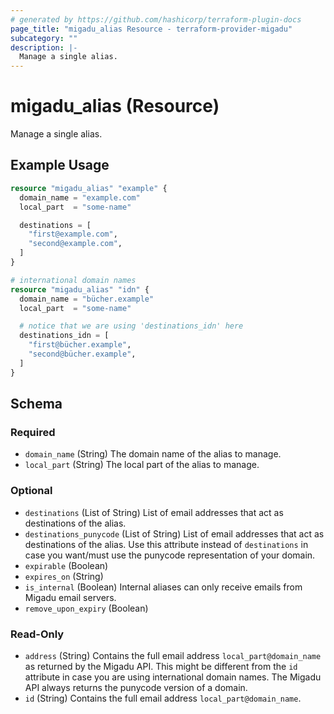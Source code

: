 ```yaml
---
# generated by https://github.com/hashicorp/terraform-plugin-docs
page_title: "migadu_alias Resource - terraform-provider-migadu"
subcategory: ""
description: |-
  Manage a single alias.
---
```


# migadu_alias (Resource)

Manage a single alias.

## Example Usage

```terraform
resource "migadu_alias" "example" {
  domain_name = "example.com"
  local_part  = "some-name"

  destinations = [
    "first@example.com",
    "second@example.com",
  ]
}

# international domain names
resource "migadu_alias" "idn" {
  domain_name = "bücher.example"
  local_part  = "some-name"

  # notice that we are using 'destinations_idn' here
  destinations_idn = [
    "first@bücher.example",
    "second@bücher.example",
  ]
}
```

<!-- schema generated by tfplugindocs -->
## Schema

### Required

- `domain_name` (String) The domain name of the alias to manage.
- `local_part` (String) The local part of the alias to manage.

### Optional

- `destinations` (List of String) List of email addresses that act as destinations of the alias.
- `destinations_punycode` (List of String) List of email addresses that act as destinations of the alias. Use this attribute instead of `destinations` in case you want/must use the punycode representation of your domain.
- `expirable` (Boolean)
- `expires_on` (String)
- `is_internal` (Boolean) Internal aliases can only receive emails from Migadu email servers.
- `remove_upon_expiry` (Boolean)

### Read-Only

- `address` (String) Contains the full email address `local_part@domain_name` as returned by the Migadu API. This might be different from the `id` attribute in case you are using international domain names. The Migadu API always returns the punycode version of a domain.
- `id` (String) Contains the full email address `local_part@domain_name`.


